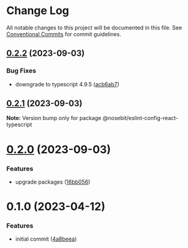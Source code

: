 # Change Log

All notable changes to this project will be documented in this file.
See [Conventional Commits](https://conventionalcommits.org) for commit guidelines.

## [0.2.2](https://github.com/nosebit/eslint-config/compare/@nosebit/eslint-config-react-typescript@0.2.1...@nosebit/eslint-config-react-typescript@0.2.2) (2023-09-03)


### Bug Fixes

* downgrade to typescript 4.9.5 ([acb6ab7](https://github.com/nosebit/eslint-config/commit/acb6ab7fee29a93630888a0c34a332d142edfe7e))





## [0.2.1](https://github.com/nosebit/eslint-config/compare/@nosebit/eslint-config-react-typescript@0.2.0...@nosebit/eslint-config-react-typescript@0.2.1) (2023-09-03)

**Note:** Version bump only for package @nosebit/eslint-config-react-typescript





# [0.2.0](https://github.com/nosebit/eslint-config/compare/@nosebit/eslint-config-react-typescript@0.1.0...@nosebit/eslint-config-react-typescript@0.2.0) (2023-09-03)


### Features

* upgrade packages ([16bb056](https://github.com/nosebit/eslint-config/commit/16bb0567199d5c0c98f62fb53ee864301f2c4de3))





# 0.1.0 (2023-04-12)


### Features

* initial commit ([4a8beea](https://github.com/nosebit/eslint-config/commit/4a8beea6f53473f50705fc083143b15037cd4ff4))
